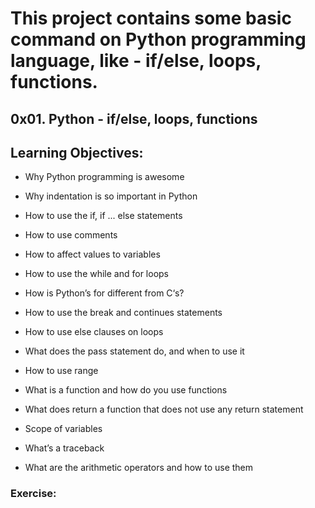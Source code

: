 # This project contains some basic command on Python programming language, like - if/else, loops, functions.

## 0x01. Python - if/else, loops, functions

## Learning Objectives:

- Why Python programming is awesome

- Why indentation is so important in Python

- How to use the if, if ... else statements

- How to use comments

- How to affect values to variables

- How to use the while and for loops

- How is Python’s for different from C‘s?

- How to use the break and continues statements

- How to use else clauses on loops

- What does the pass statement do, and when to use it

- How to use range

- What is a function and how do you use functions

- What does return a function that does not use any return statement

- Scope of variables

- What’s a traceback

- What are the arithmetic operators and how to use them

### Exercise:
